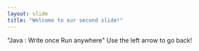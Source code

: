 ```yaml
---
layout: slide
title: "Welcome to our second slide!"
---
```

"Java : Write once Run anywhere"
Use the left arrow to go back!
